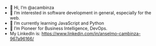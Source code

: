 - 👋 Hi, I’m @acambinza
- 👀 I’m interested in software development in general, especially for the web. 
- 🌱 I’m currently learning JavaScript and Python
- 💞️ I’m Pioneer for Business Intelligence, DevOps.
- My LinkedIn is: https://www.linkedin.com/in/anselmo-cambinza-967a96166/
